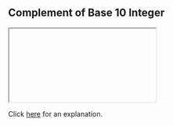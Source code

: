 ##  Complement of Base 10 Integer 

<iframe></iframe>

Click [here](Explanation.md) for an explanation.

